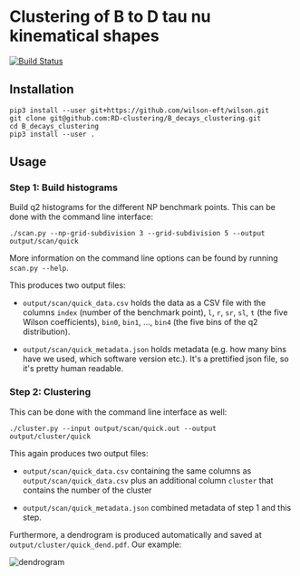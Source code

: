 # Clustering of B to D tau nu kinematical shapes

[![Build Status](https://travis-ci.org/RD-clustering/B_decays_clustering.svg?branch=master)](https://travis-ci.org/RD-clustering/B_decays_clustering)

## Installation

    pip3 install --user git+https://github.com/wilson-eft/wilson.git
    git clone git@github.com:RD-clustering/B_decays_clustering.git
    cd B_decays_clustering
    pip3 install --user .

## Usage

### Step 1: Build histograms

Build q2 histograms for the different NP benchmark points.
This can be done with the command line interface:
        
    ./scan.py --np-grid-subdivision 3 --grid-subdivision 5 --output output/scan/quick

More information on the command line options can be found by running
``scan.py --help``.

This produces two output files:

* ``output/scan/quick_data.csv`` holds the data as a CSV file with the 
    columns ``index`` (number of the benchmark point), 
    ``l``, ``r``, ``sr``, ``sl``, ``t`` (the five Wilson coefficients),
    ``bin0``, ``bin1``, ..., ``bin4`` (the five bins of the q2 
    distribution). 
    
* ``output/scan/quick_metadata.json`` holds metadata (e.g. how many
    bins have we used, which software version etc.).
    It's a prettified json file, so it's pretty human readable.


### Step 2: Clustering
    
This can be done with the command line interface as well: 

    ./cluster.py --input output/scan/quick.out --output output/cluster/quick

This again produces two output files:

* ``output/scan/quick_data.csv`` containing the same columns as 
    ``output/scan/quick_data.csv`` plus an additional column ``cluster``
    that contains the number of the cluster
    
* ``output/scan/quick_metadata.json`` combined metadata of step 1 and
    this step.
    
Furthermore, a dendrogram is produced automatically and saved at
``output/cluster/quick_dend.pdf``. Our example: 

![dendrogram](https://raw.githubusercontent.com/celis/B_decays_clustering/master/readme_assets/quick_dend.png?raw=true)
